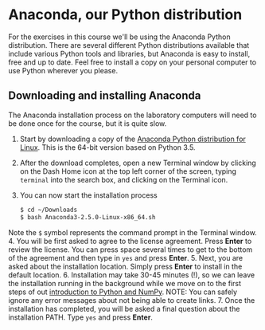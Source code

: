 # Anaconda, our Python distribution
For the exercises in this course we'll be using the Anaconda Python distribution. There are several different Python distributions available that include various Python tools and libraries, but Anaconda is easy to install, free and up to date. Feel free to install a copy on your personal computer to use Python wherever you please.

## Downloading and installing Anaconda
The Anaconda installation process on the laboratory computers will need to be done once for the course, but it is quite slow.

1. Start by downloading a copy of the [Anaconda Python distribution for Linux](http://repo.continuum.io/archive/Anaconda3-2.5.0-Linux-x86_64.sh). This is the 64-bit version based on Python 3.5.
2. After the download completes, open a new Terminal window by clicking on the Dash Home icon at the top left corner of the screen,  typing `terminal` into the search box, and clicking on the Terminal icon.
3. You can now start the installation process

    ```bash
    $ cd ~/Downloads
    $ bash Anaconda3-2.5.0-Linux-x86_64.sh
    ```

Note the `$` symbol represents the command prompt in the Terminal window.
4. You will be first asked to agree to the license agreement. Press **Enter** to review the license. You can press space several times to get to the bottom of the agreement and then type in `yes` and press **Enter**.
5. Next, you are asked about the installation location. Simply press **Enter** to install in the default location.
6. Installation may take 30-45 minutes (!), so we can leave the installation running in the background while we move on to the first steps of out [introduction to Python and NumPy](Python-and-NumPy-I.md). NOTE: You can safely ignore any error messages about not being able to create links.
7. Once the installation has completed, you will be asked a final question about the installation PATH. Type `yes` and press **Enter**.
